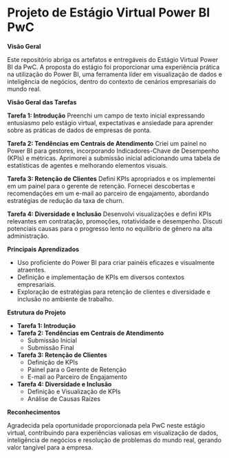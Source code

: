# Projeto de Estágio Virtual Power BI PwC

**Visão Geral**

Este repositório abriga os artefatos e entregáveis do Estágio Virtual Power BI da PwC. A proposta do estágio foi proporcionar uma experiência prática na utilização do Power BI, uma ferramenta líder em visualização de dados e inteligência de negócios, dentro do contexto de cenários empresariais do mundo real.

**Visão Geral das Tarefas**

**Tarefa 1: Introdução**
Preenchi um campo de texto inicial expressando entusiasmo pelo estágio virtual, expectativas e ansiedade para aprender sobre as práticas de dados de empresas de ponta.

**Tarefa 2: Tendências em Centrais de Atendimento**
Criei um painel no Power BI para gestores, incorporando Indicadores-Chave de Desempenho (KPIs) e métricas. Aprimorei a submissão inicial adicionando uma tabela de estatísticas de agentes e melhorando elementos visuais.

**Tarefa 3: Retenção de Clientes**
Defini KPIs apropriados e os implementei em um painel para o gerente de retenção. Fornecei descobertas e recomendações em um e-mail ao parceiro de engajamento, abordando estratégias de redução da taxa de churn.

**Tarefa 4: Diversidade e Inclusão**
Desenvolvi visualizações e defini KPIs relevantes em contratação, promoções, rotatividade e desempenho. Discuti potenciais causas para o progresso lento no equilíbrio de gênero na alta administração.

**Principais Aprendizados**

- Uso proficiente do Power BI para criar painéis eficazes e visualmente atraentes.
- Definição e implementação de KPIs em diversos contextos empresariais.
- Exploração de estratégias para retenção de clientes e diversidade e inclusão no ambiente de trabalho.

**Estrutura do Projeto**

- **Tarefa 1: Introdução**
- **Tarefa 2: Tendências em Centrais de Atendimento**
  - Submissão Inicial
  - Submissão Final
- **Tarefa 3: Retenção de Clientes**
  - Definição de KPIs
  - Painel para o Gerente de Retenção
  - E-mail ao Parceiro de Engajamento
- **Tarefa 4: Diversidade e Inclusão**
  - Definição e Visualização de KPIs
  - Análise de Causas Raízes

**Reconhecimentos**

Agradecida pela oportunidade proporcionada pela PwC neste estágio virtual, contribuindo para experiências valiosas em visualização de dados, inteligência de negócios e resolução de problemas do mundo real, gerando valor tangível para a empresa.
